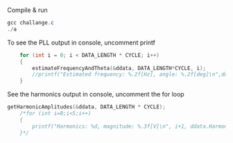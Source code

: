 Compile & run
```powershell
gcc challange.c
./a
```
To see the PLL output in console, uncomment printf
```c
    for (int i = 0; i < DATA_LENGTH * CYCLE; i++)
    {   
        estimateFrequencyAndTheta(&ddata, DATA_LENGTH*CYCLE, i);
        //printf("Estimated frequency: %.2f[Hz], angle: %.2f[deg]\n",ddata.F_est/2/PI,ddata.Theta_est*180/PI);		
    }
```
See the harmonics output in console, uncomment the for loop
```c
getHarmonicAmplitudes(&ddata, DATA_LENGTH * CYCLE);
	/*for (int i=0;i<5;i++)
	{
		printf("Harmonics: %d, magnitude: %.3f[V]\n", i+1, ddata.Harmonics[i]);
	}*/
    
```